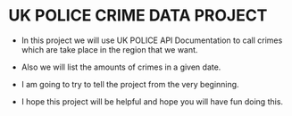 # UK POLICE CRIME DATA PROJECT

* In this project we will use UK POLICE API Documentation to call crimes which are take place in the region that we want. 

* Also we will list the amounts of crimes in a given date. 

* I am going to try to tell the project from the very beginning.
  
* I hope this project will be helpful and hope you will have fun doing this.
